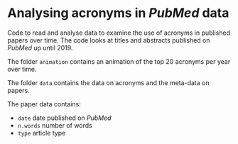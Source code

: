 # Analysing acronyms in _PubMed_ data

Code to read and analyse data to examine the use of acronyms in published papers over time. The code looks at titles and abstracts published on _PubMed_ up until 2019.

The folder `animation` contains an animation of the top 20 acronyms per year over time.

The folder `data` contains the data on acronyms and the meta-data on papers.

The paper data contains:
* `date` date published on _PubMed_
* `n.words` number of words
* `type` article type
